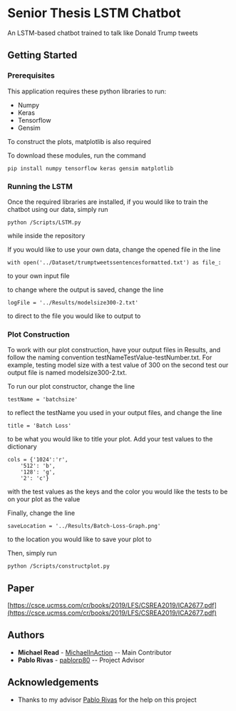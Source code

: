 # Senior Thesis LSTM Chatbot

An LSTM-based chatbot trained to talk like Donald Trump tweets

## Getting Started
### Prerequisites
This application requires these python libraries to run:

* Numpy
* Keras
* Tensorflow
* Gensim

To construct the plots, matplotlib is also required

To download these modules, run the command
```
pip install numpy tensorflow keras gensim matplotlib
```

### Running the LSTM
Once the required libraries are installed, if you would like to train the chatbot using our data, simply run 
```
python /Scripts/LSTM.py
```
while inside the repository

If you would like to use your own data, change the opened file in the line 
```
with open('../Dataset/trumptweetssentencesformatted.txt') as file_:
```
to your own input file

to change where the output is saved, change the line
```
logFile = '../Results/modelsize300-2.txt'
```
to direct to the file you would like to output to

### Plot Construction

To work with our plot construction, have your output files in Results, and follow the naming convention testNameTestValue-testNumber.txt. For example, testing model size with a test value of 300 on the second test our output file is named modelsize300-2.txt.

To run our plot constructor, change the line
```
testName = 'batchsize'
```
to reflect the testName you used in your output files, and change the line
```
title = 'Batch Loss'
```
to be what you would like to title your plot. Add your test values to the dictionary
```
cols = {'1024':'r',
	'512': 'b',
	'128': 'g',
	'2': 'c'}
```
with the test values as the keys and the color you would like the tests to be on your plot as the value

Finally, change the line 
```
saveLocation = '../Results/Batch-Loss-Graph.png'
```
to the location you would like to save your plot to

Then, simply run
```
python /Scripts/constructplot.py
```

## Paper
[https://csce.ucmss.com/cr/books/2019/LFS/CSREA2019/ICA2677.pdf](https://csce.ucmss.com/cr/books/2019/LFS/CSREA2019/ICA2677.pdf)

## Authors
* **Michael Read** - [MichaelInAction](https://github.com/MichaelInAction) -- Main Contributor
*  **Pablo Rivas** - [pablorp80](https://github.com/pablorp80) -- Project Advisor

## Acknowledgements
* Thanks to my advisor [Pablo Rivas](https://github.com/pablorp80) for the help on this project
